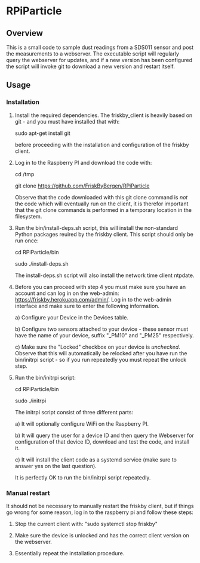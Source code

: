 # RPiParticle

## Overview

This is a small code to sample dust readings from a SDS011 sensor and
post the measurements to a webserver. The executable script will
regularly query the webserver for updates, and if a new version has
been configured the script will invoke git to download a new version
and restart itself.

## Usage

### Installation

1. Install the required dependencies. The friskby_client is heavily
   based on git - and you must have installed that with:

      sudo apt-get install git

   before proceeding with the installation and configuration of the
   friskby client.


2. Log in to the Raspberry PI and download the code with:

     cd /tmp
     
     git clone https://github.com/FriskByBergen/RPiParticle

   Observe that the code downloaded with this git clone command is
   *not* the code which will eventually run on the client, it is
   therefor important that the git clone commands is performed in a
   temporary location in the filesystem.


3. Run the bin/install-deps.sh script, this will install the
   non-standard Python packages reuired by the friskby client. This
   script should only be run once:

     cd RPiParticle/bin

     sudo ./install-deps.sh
   
   The install-deps.sh script will also install the network time client ntpdate.  

4. Before you can proceed with step 4 you must make sure you have an account and can log in on 
   the web-admin: https://friskby.herokuapp.com/admin/. Log in to the web-admin interface and 
   make sure to enter the following information.

   a) Configure your Device in the Devices table.

   b) Configure two sensors attached to your device - these sensor
      must have the name of your device, suffix "_PM10" and "_PM25"
      respectively.

   c) Make sure the "Locked" checkbox on your device is
      *unchecked*. Observe that this will automatically be relocked after
      you have run the bin/initrpi script - so if you run repeatedly you
      must repeat the unlock step.



4. Run the bin/initrpi script:

     cd RPiParticle/bin
     
     sudo ./initrpi

    The initrpi script consist of three different parts:

      a) It will optionally configure WiFi on the Raspberry PI.

      b) It will query the user for a device ID and then query the
         Webserver for configuration of that device ID, download and
         test the code, and install it.

      c) It will install the client code as a systemd service (make
         sure to answer yes on the last question).
 
    It is perfectly OK to run the bin/initrpi script repeatedly.
     

### Manual restart

It should not be necessary to manually restart the friskby client, but
if things go wrong for some reason, log in to the raspberry pi and
follow these steps:

1. Stop the current client with: "sudo systemctl stop friskby"

2. Make sure the device is unlocked and has the correct client version
   on the webserver.

3. Essentially repeat the installation procedure.





